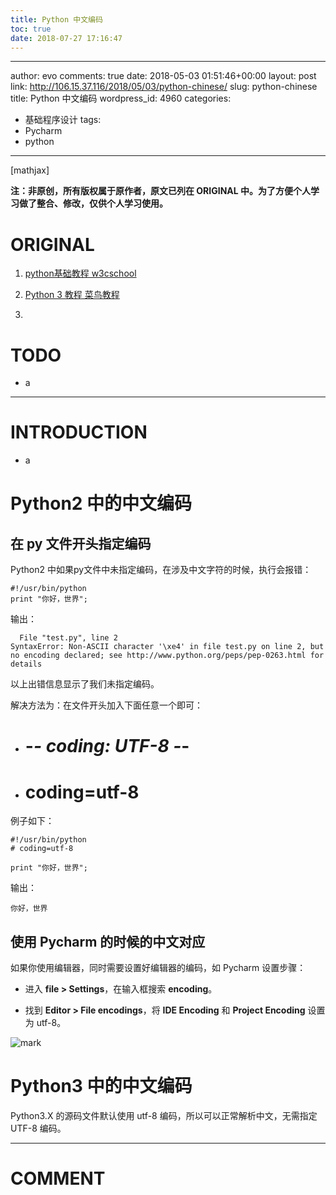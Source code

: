 ```yaml
---
title: Python 中文编码
toc: true
date: 2018-07-27 17:16:47
---
```

---
author: evo
comments: true
date: 2018-05-03 01:51:46+00:00
layout: post
link: http://106.15.37.116/2018/05/03/python-chinese/
slug: python-chinese
title: Python 中文编码
wordpress_id: 4960
categories:
- 基础程序设计
tags:
- Pycharm
- python
---

<!-- more -->

[mathjax]

**注：非原创，所有版权属于原作者，原文已列在 ORIGINAL 中。为了方便个人学习做了整合、修改，仅供个人学习使用。**


# ORIGINAL






  1. [python基础教程 w3cschool](https://www.w3cschool.cn/python/)


  2. [Python 3 教程 菜鸟教程](http://www.runoob.com/python3/python3-tutorial.html)


  3.



# TODO






  * a





* * *





# INTRODUCTION






  * a











# Python2 中的中文编码




## 在 py 文件开头指定编码


Python2 中如果py文件中未指定编码，在涉及中文字符的时候，执行会报错：


    #!/usr/bin/python
    print "你好，世界";



输出：


      File "test.py", line 2
    SyntaxError: Non-ASCII character '\xe4' in file test.py on line 2, but no encoding declared; see http://www.python.org/peps/pep-0263.html for details



以上出错信息显示了我们未指定编码。

解决方法为：在文件开头加入下面任意一个即可：




  * # -*- coding: UTF-8 -*-


  * # coding=utf-8


例子如下：


    #!/usr/bin/python
    # coding=utf-8

    print "你好，世界";


输出：


    你好，世界












## 使用 Pycharm 的时候的中文对应


如果你使用编辑器，同时需要设置好编辑器的编码，如 Pycharm 设置步骤：




  * 进入 **file > Settings**，在输入框搜索 **encoding**。


  * 找到 **Editor > File encodings**，将 **IDE Encoding** 和 **Project Encoding** 设置为 utf-8。


![mark](http://pacdb2bfr.bkt.clouddn.com/blog/image/180727/aaJ4e3e2Be.png?imageslim)






# Python3 中的中文编码






Python3.X 的源码文件默认使用 utf-8 编码，所以可以正常解析中文，无需指定 UTF-8 编码。






















































* * *





# COMMENT

